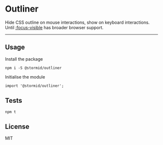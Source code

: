 
# Outliner

Hide CSS outline on mouse interactions, show on keyboard interactions. Until [:focus-visible](https://developer.mozilla.org/en-US/docs/Web/CSS/:focus-visible) has broader browser support.

---

## Usage

Install the package
```
npm i -S @stormid/outliner
```

Initialise the module
```
import '@stormid/outliner';

```

## Tests
```
npm t
```

## License
MIT